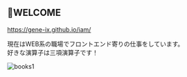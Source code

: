## 👋WELCOME

https://gene-ix.github.io/iam/  

現在はWEB系の職場でフロントエンド寄りの仕事をしています。  
好きな演算子は三項演算子です！  

![books1](https://bookshelf-generator.onrender.com/?isbns[]=9784163915968)